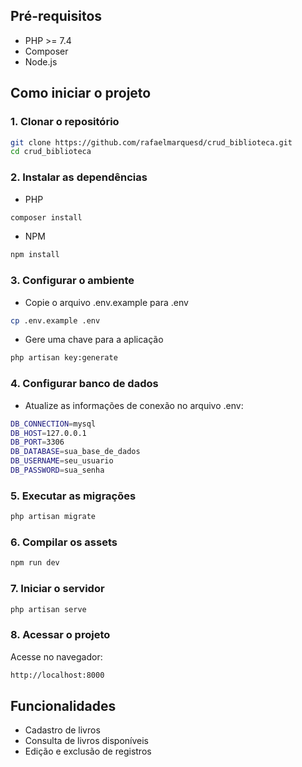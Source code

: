 ## Pré-requisitos

- PHP >= 7.4
- Composer
- Node.js

## Como iniciar o projeto

### 1. Clonar o repositório

```bash
git clone https://github.com/rafaelmarquesd/crud_biblioteca.git
cd crud_biblioteca 
```

### 2. Instalar as dependências

- PHP
```bash
composer install 
```
- NPM
```bash
npm install 
```

### 3. Configurar o ambiente

- Copie o arquivo .env.example para .env
```bash
cp .env.example .env
```
- Gere uma chave para a aplicação
```bash
php artisan key:generate
```

### 4. Configurar banco de dados

- Atualize as informações de conexão no arquivo .env:
```bash
DB_CONNECTION=mysql
DB_HOST=127.0.0.1
DB_PORT=3306
DB_DATABASE=sua_base_de_dados
DB_USERNAME=seu_usuario
DB_PASSWORD=sua_senha
```
### 5. Executar as migrações

```bash
php artisan migrate
```

### 6. Compilar os assets

```bash
npm run dev
```

### 7. Iniciar o servidor

```bash
php artisan serve
```

### 8. Acessar o projeto

Acesse no navegador:

```bash
http://localhost:8000
```

## Funcionalidades

- Cadastro de livros 
- Consulta de livros disponíveis 
- Edição e exclusão de registros 